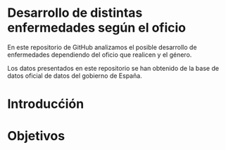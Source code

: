 # Desarrollo de distintas enfermedades según el oficio 
En este repositorio de GitHub analizamos el posible desarrollo de enfermedades dependiendo del oficio que realicen y el género.

Los datos presentados en este repositorio se han obtenido de la base de datos oficial de datos del gobierno de España.
# Introducćión
# Objetivos
